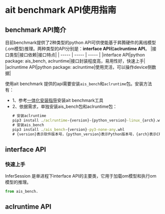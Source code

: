 # ait benchmark API使用指南
## benchmark API简介
  目前benchmark提供了2种类型的python API可供使能基于昇腾硬件的离线模型(.om模型)推理。两种类型的API分别是：**interface API**和**aclruntime API**。
|接口类型|接口依赖|接口特点|
| ----- | ----- | ----- |
|interface API|python package: ais_bench, aclruntime|接口封装程度高，易用性好，快速上手|
|aclruntime API|python package: aclruntime|使用灵活，可以操作device侧数据|

使用ait benchmark 提供的api需要安装`ais_bench`和`aclruntime`包。安装方法有：
- 1、参考[一体化安装指导](https://gitee.com/ascend/ait/blob/master/ait/docs/install/README.md)安装ait benchmark工具
- 2、依据需求，单独安装ais_bench包和aclruntime包：
  ``` cmd
  # 安装aclruntime
  pip3 install ./aclruntime-{version}-{python_version}-linux_{arch}.whl
  # 安装ais_bench
  pip3 install ./ais_bench-{version}-py3-none-any.whl
  # {version}表示软件版本号，{python_version}表示Python版本号，{arch}表示CPU架构。
  ```


## interface API
### 快速上手
InferSession 是单进程下interface API的主要类，它用于加载om模型和执行om模型的推理。
```python
from ais_bench.
```
## aclruntime API